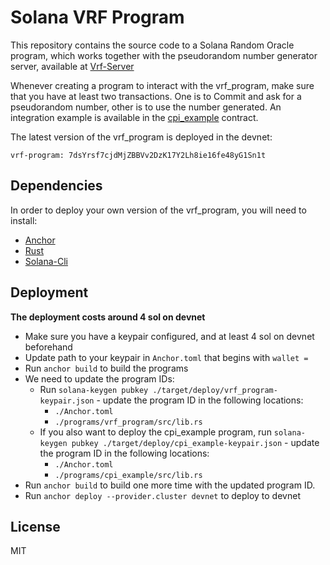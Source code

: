 # Solana VRF Program

This repository contains the source code to a Solana Random Oracle program, which works together with
the pseudorandom number generator server, available at [Vrf-Server](https://github.com/ArthurPaivaT/vrf-server)

Whenever creating a program to interact with the vrf_program, make sure that you have at least two transactions. One is to Commit and ask for a pseudorandom number, other is to use the number generated.
An integration example is available in the [cpi_example](https://github.com/ArthurPaivaT/vrf-program/tree/main/programs/cpi_example) contract.

The latest version of the vrf_program is deployed in the devnet:

```
vrf-program: 7dsYrsf7cjdMjZBBVv2DzK17Y2Lh8ie16fe48yG1Sn1t
```

## Dependencies

In order to deploy your own version of the vrf_program, you will need to install:

- [Anchor](https://www.anchor-lang.com/docs/installation)
- [Rust](https://www.rust-lang.org/tools/install)
- [Solana-Cli](https://docs.solana.com/cli/install-solana-cli-tools)

## Deployment

**The deployment costs around 4 sol on devnet**

- Make sure you have a keypair configured, and at least 4 sol on devnet beforehand
- Update path to your keypair in `Anchor.toml` that begins with `wallet =`
- Run `anchor build` to build the programs
- We need to update the program IDs:
  - Run `solana-keygen pubkey ./target/deploy/vrf_program-keypair.json` - update the program ID in the following locations:
    - `./Anchor.toml`
    - `./programs/vrf_program/src/lib.rs`
  - If you also want to deploy the cpi_example program, run `solana-keygen pubkey ./target/deploy/cpi_example-keypair.json` - update the program ID in the following locations:
    - `./Anchor.toml`
    - `./programs/cpi_example/src/lib.rs`
- Run `anchor build` to build one more time with the updated program ID.
- Run `anchor deploy --provider.cluster devnet` to deploy to devnet

## License

MIT
